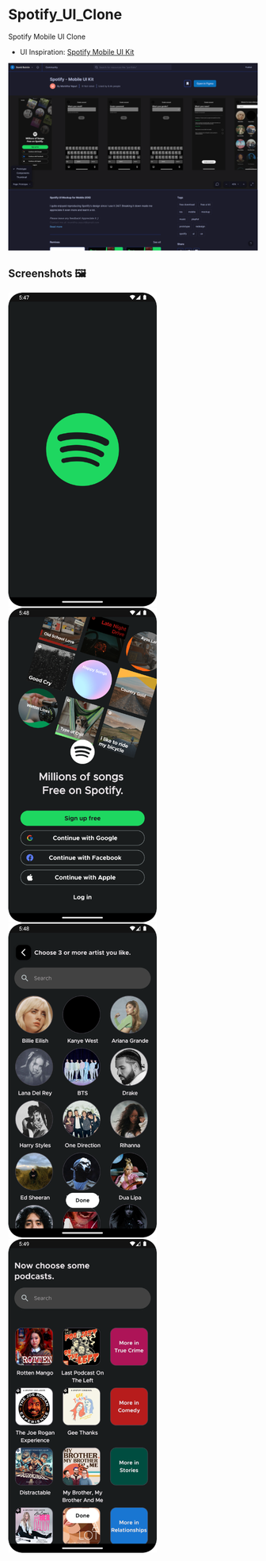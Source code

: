 # Spotify_UI_Clone
Spotify Mobile UI Clone
- UI Inspiration: [Spotify Mobile UI Kit](https://www.figma.com/community/file/1052832340031141040/Spotify---Mobile-UI-Kit)
<img src="assets/ui_inspiration.png" alt="splash" width="1000">

## Screenshots 🖼️

<img src="assets/splash.png" alt="splash" width="300"> <img src="assets/login.png" alt="login" width="300"> <img src="assets/artist.png" alt="artist" width="300"> <img src="assets/podcast.png" alt="podcast" width="300">


